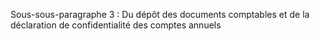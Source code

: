 Sous-sous-paragraphe 3 : Du dépôt des documents comptables et de la déclaration de confidentialité des comptes annuels